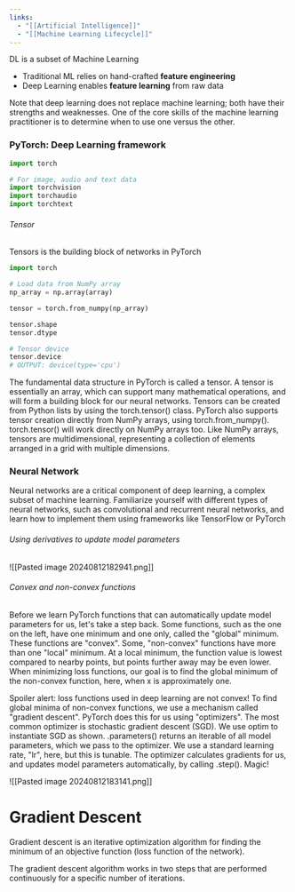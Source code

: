 ```yaml
---
links:
  - "[[Artificial Intelligence]]"
  - "[[Machine Learning Lifecycle]]"
---
```

DL is a subset of Machine Learning

- Traditional ML relies on hand-crafted **feature engineering**
- Deep Learning enables **feature learning** from raw data

Note that deep learning does not replace machine learning; both have their strengths and weaknesses. One of the core skills of the machine learning practitioner is to determine when to use one versus the other.

### PyTorch: Deep Learning framework

```python
import torch

# For image, audio and text data
import torchvision
import torchaudio
import torchtext
```

###### Tensor

Tensors is the building block of networks in PyTorch

```python
import torch

# Load data from NumPy array
np_array = np.array(array)

tensor = torch.from_numpy(np_array)

tensor.shape
tensor.dtype

# Tensor device
tensor.device
# OUTPUT: device(type='cpu') 
```

The fundamental data structure in PyTorch is called a tensor. A tensor is essentially an array, which can support many mathematical operations, and will form a building block for our neural networks. Tensors can be created from Python lists by using the torch.tensor() class. PyTorch also supports tensor creation directly from NumPy arrays, using torch.from_numpy(). torch.tensor() will work directly on NumPy arrays too. Like NumPy arrays, tensors are multidimensional, representing a collection of elements arranged in a grid with multiple dimensions.

### Neural Network

Neural networks are a critical component of deep learning, a complex subset of machine learning. Familiarize yourself with different types of neural networks, such as convolutional and recurrent neural networks, and learn how to implement them using frameworks like TensorFlow or PyTorch

###### Using derivatives to update model parameters

![[Pasted image 20240812182941.png]]
###### Convex and non-convex functions

Before we learn PyTorch functions that can automatically update model parameters for us, let's take a step back. Some functions, such as the one on the left, have one minimum and one only, called the "global" minimum. These functions are "convex". Some, "non-convex" functions have more than one "local" minimum. At a local minimum, the function value is lowest compared to nearby points, but points further away may be even lower. When minimizing loss functions, our goal is to find the global minimum of the non-convex function, here, when x is approximately one.

Spoiler alert: loss functions used in deep learning are not convex! To find global minima of non-convex functions, we use a mechanism called "gradient descent". PyTorch does this for us using "optimizers". The most common optimizer is stochastic gradient descent (SGD). We use optim to instantiate SGD as shown. .parameters() returns an iterable of all model parameters, which we pass to the optimizer. We use a standard learning rate, "lr", here, but this is tunable. The optimizer calculates gradients for us, and updates model parameters automatically, by calling .step(). Magic!

![[Pasted image 20240812183141.png]]

# Gradient Descent

Gradient descent is an iterative optimization algorithm for finding the minimum of an objective function (loss function of the network).

The gradient descent algorithm works in two steps that are performed continuously for a specific number of iterations.